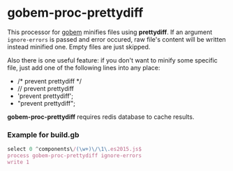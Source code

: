 # gobem-proc-prettydiff
This processor for [gobem](https://github.com/Enet/gobem) minifies files using **prettydiff**. If an argument `ignore-errors` is passed and error occured, raw file's content will be written instead minified one. Empty files are just skipped.

Also there is one useful feature: if you don't want to minify some specific file, just add one of the following lines into any place:
* /* prevent prettydiff */
* // prevent prettydiff
* 'prevent prettydiff';
* "prevent prettydiff";

**gobem-proc-prettydiff** requires redis database to cache results.

### Example for **build.gb**
```javascript
select 0 ^components\/(\w+)\/\1\.es2015.js$
process gobem-proc-prettydiff ignore-errors
write 1
```
